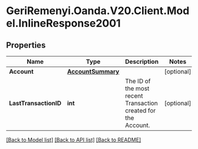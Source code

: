 # GeriRemenyi.Oanda.V20.Client.Model.InlineResponse2001
## Properties

Name | Type | Description | Notes
------------ | ------------- | ------------- | -------------
**Account** | [**AccountSummary**](AccountSummary.md) |  | [optional] 
**LastTransactionID** | **int** | The ID of the most recent Transaction created for the Account. | [optional] 

[[Back to Model list]](../README.md#documentation-for-models) [[Back to API list]](../README.md#documentation-for-api-endpoints) [[Back to README]](../README.md)

